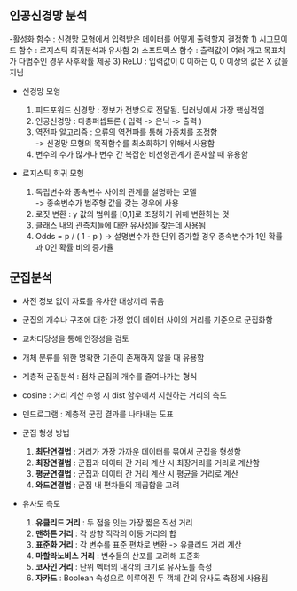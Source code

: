 ## 인공신경망 분석

  -활성화 함수 : 신경망 모형에서 입력받은 데이터를 어떻게 출력할지 결정함
    1) 시그모이드 함수 : 로지스틱 회귀분석과 유사함
    2) 소프트맥스 함수 : 출력값이 여러 개고 목표치가 다범주인 경우 사후확률 제공
    3) ReLU : 입력값이 0 이하는 0, 0 이상의 값은 X 값을 지님

  - 신경망 모형
    1) 피드포워드 신경망 : 정보가 전방으로 전달됨. 딥러닝에서 가장 핵심적임
    2) 인공신경망 : 다층퍼셉트론 ( 입력 -> 은닉 -> 출력 )
    3) 역전파 알고리즘 : 오류의 역전파를 통해 가중치를 조정함  
       -> 신경망 모형의 목적함수를 최소화하기 위해서 사용함
    4) 변수의 수가 많거나 변수 간 복잡한 비선형관계가 존재할 때 유용함

  - 로지스틱 회귀 모형
    1) 독립변수와 종속변수 사이의 관계를 설명하는 모델  
       -> 종속변수가 범주형 값을 갖는 경우에 사용
    2) 로짓 변환 : y 값의 범위를 [0,1]로 조정하기 위해 변환하는 것
    3) 클래스 내의 관측치들에 대한 유사성을 찾는데 사용됨
    4) Odds = p / ( 1 - p )
       -> 설명변수가 한 단위 증가할 경우 종속변수가 1인 확률과 0인 확률 비의 증가율

## 군집분석

  - 사전 정보 없이 자료를 유사한 대상끼리 묶음
  - 군집의 개수나 구조에 대한 가정 없이 데이터 사이의 거리를 기준으로 군집화함
  - 교차타당성을 통해 안정성을 검토
  - 개체 분류를 위한 명확한 기준이 존재하지 않을 때 유용함
  - 계층적 군집분석 : 점차 군집의 개수를 줄여나가는 형식

  - cosine : 거리 계산 수행 시 dist 함수에서 지원하는 거리의 측도
  - 덴드로그램 : 계층적 군집 결과를 나타내는 도표

  - 군집 형성 방법
    1) **최단연결법** : 거리가 가장 가까운 데이터를 묶어서 군집을 형성함
    2) **최장연결법** : 군집과 데이터 간 거리 계산 시 최장거리를 거리로 계산함
    3) **평균연결법** : 군집과 데이터 간 거리 계산 시 평균을 거리로 계산
    4) **와드연결법** : 군집 내 편차들의 제곱합을 고려

  - 유사도 측도
    1) **유클리드 거리** : 두 점을 잇는 가장 짧은 직선 거리
    2) **맨하튼 거리** : 각 방향 직각의 이동 거리의 합
    3) **표준화 거리** : 각 변수를 표준 편차로 변환 -> 유클리드 거리 계산
    4) **마할라노비스 거리** : 변수들의 산포를 고려해 표준화
    5) **코사인 거리** : 단위 벡터의 내각의 크기로 유사도를 측정
    6) **자카드** : Boolean 속성으로 이루어진 두 객체 간의 유사도 측정에 사용됨
